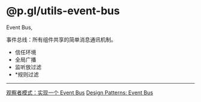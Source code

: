 # @p.gl/utils-event-bus

Event Bus,

事件总线：所有组件共享的简单消息通讯机制。

- 信任环境
- 全局广播
- 监听放过滤
- \*规则过滤

---

[观察者模式：实现一个 Event Bus](https://www.gosnails.pro/post/6142e70e0f944c001a287749)
[Design Patterns: Event Bus](https://dzone.com/articles/design-patterns-event-bus)
